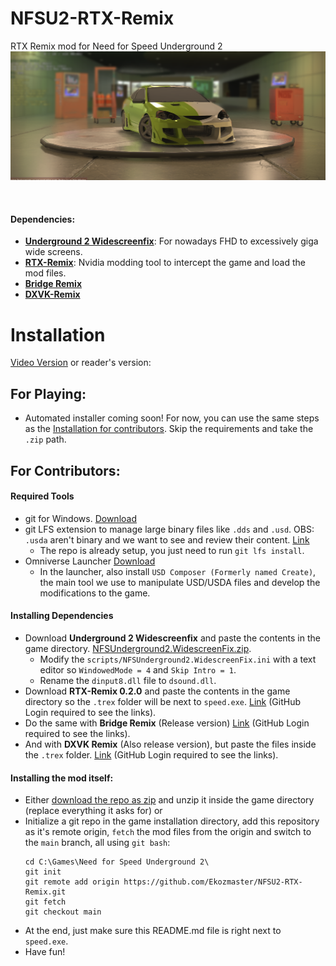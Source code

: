 # NFSU2-RTX-Remix
RTX Remix mod for Need for Speed Underground 2
![](/rtx-remix/ModThumb.png)

<br>

#### Dependencies:
- **[Underground 2 Widescreenfix](https://github.com/ThirteenAG/WidescreenFixesPack/releases/tag/nfsu2)**: For nowadays FHD to excessively giga wide screens.
- **[RTX-Remix](https://github.com/NVIDIAGameWorks/rtx-remix)**: Nvidia modding tool to intercept the game and load the mod files.
- **[Bridge Remix](https://github.com/NVIDIAGameWorks/bridge-remix)**
- **[DXVK-Remix](https://github.com/NVIDIAGameWorks/dxvk-remix)**

# Installation
[Video Version](https://www.youtube.com/watch?v=U32QaB23Mws)
or reader's version:

## For Playing:
- Automated installer coming soon! For now, you can use the same steps as the [Installation for contributors](#install-for-contributors). Skip the requirements and take the `.zip` path.


## <a name="install-for-contributors"></a>For Contributors:
#### Required Tools
- git for Windows. [Download](https://git-scm.com/download/win)
- git LFS extension to manage large binary files like `.dds` and `.usd`. OBS: `.usda` aren't binary and we want to see and review their content. [Link](https://git-lfs.com/)
  - The repo is already setup, you just need to run `git lfs install`.
- Omniverse Launcher [Download](https://www.nvidia.com/pt-br/omniverse/download/)
  - In the launcher, also install `USD Composer (Formerly named Create)`, the main tool we use to manipulate USD/USDA files and develop the modifications to the game.

#### Installing Dependencies
- Download **Underground 2 Widescreenfix** and paste the contents in the game directory. [NFSUnderground2.WidescreenFix.zip](https://github.com/ThirteenAG/WidescreenFixesPack/releases/tag/nfsu2).
  - Modify the `scripts/NFSUnderground2.WidescreenFix.ini` with a text editor so `WindowedMode = 4` and `Skip Intro = 1`.
  - Rename the `dinput8.dll` file to `dsound.dll`.
- Download **RTX-Remix 0.2.0** and paste the contents in the game directory so the `.trex` folder will be next to `speed.exe`. [Link](https://github.com/NVIDIAGameWorks/rtx-remix/releases/tag/remix-0.2.0) (GitHub Login required to see the links).
- Do the same with **Bridge Remix** (Release version) [Link](https://github.com/NVIDIAGameWorks/bridge-remix/actions/runs/5095209923) (GitHub Login required to see the links).
- And with **DXVK Remix** (Also release version), but paste the files inside the `.trex` folder. [Link](https://github.com/NVIDIAGameWorks/dxvk-remix/actions/runs/5150202285) (GitHub Login required to see the links).

#### Installing the mod itself:
- Either [download the repo as zip](https://github.com/Ekozmaster/NFSU2-RTX-Remix/archive/refs/heads/main.zip) and unzip it inside the game directory (replace everything it asks for) or
- Initialize a git repo in the game installation directory, add this repository as it's remote origin, `fetch` the mod files from the origin and switch to the `main` branch, all using `git bash`:
    ```
    cd C:\Games\Need for Speed Underground 2\
    git init
    git remote add origin https://github.com/Ekozmaster/NFSU2-RTX-Remix.git
    git fetch
    git checkout main
    ```
- At the end, just make sure this README.md file is right next to `speed.exe`.
- Have fun!

